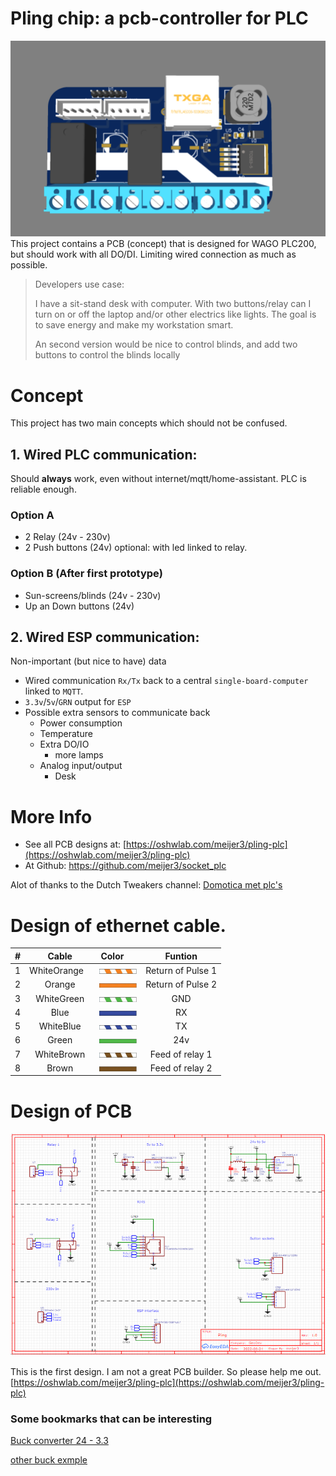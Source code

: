 # Pling chip: a pcb-controller for PLC

<img src="readme_resources\pling_relays_3d.png"  />
This project contains a PCB (concept) that is designed for WAGO PLC200, but should work with all DO/DI. Limiting wired connection as much as possible.

> Developers use case:
>
> I have a sit-stand desk with computer. With two buttons/relay can I turn on or off the laptop and/or other electrics like lights. The goal is to save energy and make my workstation smart.
>
> An second version would be nice to control blinds, and add two buttons to control the blinds locally

# Concept

This project has two main concepts which should not be confused.

## 1. Wired PLC communication:

Should **always** work, even without internet/mqtt/home-assistant. PLC is reliable enough.

### Option A

- 2 Relay (24v - 230v)
- 2 Push buttons (24v) optional: with led linked to relay.

### Option B (After first prototype)

- Sun-screens/blinds (24v - 230v)
- Up an Down buttons (24v)

## 2. Wired ESP communication:

Non-important (but nice to have) data

- Wired communication `Rx/Tx` back to a central `single-board-computer` linked to `MQTT`.
- `3.3v`/`5v`/`GRN` output for `ESP`
- Possible extra sensors to communicate back
  - Power consumption
  - Temperature
  - Extra DO/IO
    - more lamps
  - Analog input/output
    - Desk

# More Info

- See all PCB designs at: [https://oshwlab.com/meijer3/pling-plc](https://oshwlab.com/meijer3/pling-plc)
- At Github: https://github.com/meijer3/socket_plc

Alot of thanks to the Dutch Tweakers channel: [Domotica met plc's](https://gathering.tweakers.net/forum/list_messages/1632953)

# Design of ethernet cable.

|  #  |             Cable             |                          Color&nbsp; &nbsp; &nbsp;                          |      Funtion      |
| :-: | :---------------------------: | :-------------------------------------------------------------------------: | :---------------: |
|  1  | WhiteOrange&nbsp;&nbsp;&nbsp; | <img src="readme_resources\rj45\whiteOrange.jpg" style="max-width:60px;" /> | Return of Pulse 1 |
|  2  |            Orange             |   <img src="readme_resources\rj45\orange.jpg" style="max-width:60px;" />    | Return of Pulse 2 |
|  3  |          WhiteGreen           | <img src="readme_resources\rj45\whiteGreen.jpg" style="max-width:60px;" />  |        GND        |
|  4  |             Blue              |    <img src="readme_resources\rj45\blue.jpg" style="max-width:60px;" />     |        RX         |
|  5  |           WhiteBlue           |  <img src="readme_resources\rj45\whiteBlue.jpg" style="max-width:60px;" />  |        TX         |
|  6  |             Green             |    <img src="readme_resources\rj45\green.jpg" style="max-width:60px;" />    |        24v        |
|  7  |          WhiteBrown           | <img src="readme_resources\rj45\whiteBrown.jpg" style="max-width:60px;" />  |  Feed of relay 1  |
|  8  |             Brown             |    <img src="readme_resources\rj45\brown.jpg" style="max-width:60px;" />    |  Feed of relay 2  |

# Design of PCB

<img src="readme_resources\pling_relays_schema.png"  />

This is the first design. I am not a great PCB builder. So please help me out. [https://oshwlab.com/meijer3/pling-plc](https://oshwlab.com/meijer3/pling-plc)

### Some bookmarks that can be interesting

[Buck converter 24 - 3.3](https://electronicsworkshops.com/2021/01/02/design-of-24v-to-3-3v-buck-converter/)

[other buck exmple](https://www.pcbway.com/project/shareproject/3_3V_5A_DC_DC_Converter.html)

